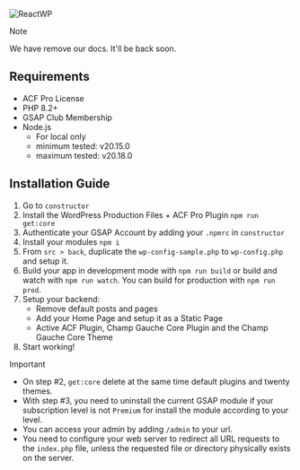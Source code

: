 ![ReactWP](https://reactwp.com/github-image/banner-black.jpg)

> [!NOTE]
> We have remove our docs. It'll be back soon.

## Requirements
- ACF Pro License
- PHP 8.2+
- GSAP Club Membership
- Node.js
	- For local only
	- minimum tested: v20.15.0
	- maximum tested: v20.18.0

## Installation Guide
1. Go to `constructor`
2. Install the WordPress Production Files + ACF Pro Plugin `npm run get:core`
3. Authenticate your GSAP Account by adding your `.npmrc` in `constructor`
4. Install your modules `npm i`
5. From `src > back`, duplicate the `wp-config-sample.php` to `wp-config.php` and setup it.
6. Build your app in development mode with `npm run build` or build and watch with `npm run watch`. You can build for production with `npm run prod`.
7. Setup your backend:
	- Remove default posts and pages
	- Add your Home Page and setup it as a Static Page
	- Active ACF Plugin, Champ Gauche Core Plugin and the Champ Gauche Core Theme
8. Start working!

> [!IMPORTANT]
> - On step #2, `get:core` delete at the same time default plugins and twenty themes.
> - With step #3, you need to uninstall the current GSAP module if your subscription level is not `Premium` for install the module according to your level.
> - You can access your admin by adding `/admin` to your url.
> - You need to configure your web server to redirect all URL requests to the `index.php` file, unless the requested file or directory physically exists on the server.